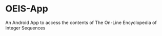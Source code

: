 OEIS-App
========

An Android App to access the contents of The On-Line Encyclopedia of Integer Sequences
